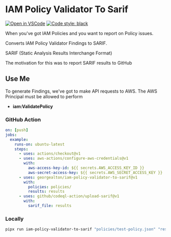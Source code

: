 # IAM Policy Validator To Sarif

[![Open in VSCode](https://open.vscode.dev/badges/open-in-vscode.svg)](https://open.vscode.dev/georgealton/iam-policy-validator-to-sarif)
[![Code style: black](https://img.shields.io/badge/code%20style-black-000000.svg)](https://github.com/psf/black)

When you've got IAM Policies and you want to report on Policy issues.

Converts IAM Policy Validator Findings to SARIF.

SARIF (Static Analysis Results Interchange Format)

The motivation for this was to report SARIF results to GitHub

## Use Me

To generate Findings, we've got to make API requests to AWS. The AWS Principal must be allowed to perform

- **iam:ValidatePolicy**

### GitHub Action

```yaml
on: [push]
jobs:
  example:
    runs-on: ubuntu-latest
    steps:
      - uses: actions/checkout@v1
      - uses: aws-actions/configure-aws-credentials@v1
        with:
          aws-access-key-id: ${{ secrets.AWS_ACCESS_KEY_ID }}
          aws-secret-access-key: ${{ secrets.AWS_SECRET_ACCESS_KEY }}
      - uses: georgealton/iam-policy-validator-to-sarif@v1
        with:
          policies: policies/
          results: results
      - uses: github/codeql-action/upload-sarif@v1
        with:
          sarif_file: results
```

### Locally

```sh
pipx run iam-policy-validator-to-sarif "policies/test-policy.json" "results/test-policy.sarif"
```
